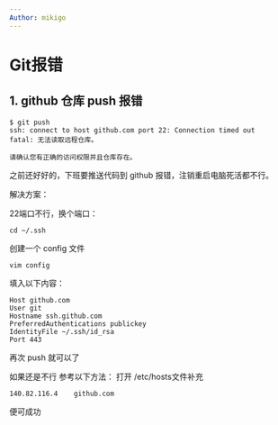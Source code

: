 ```yaml
---
Author: mikigo
---
```


# Git报错

## 1. github 仓库 push 报错

```shell
$ git push
ssh: connect to host github.com port 22: Connection timed out
fatal: 无法读取远程仓库。

请确认您有正确的访问权限并且仓库存在。
```

之前还好好的，下班要推送代码到 github 报错，注销重启电脑死活都不行。

解决方案：

22端口不行，换个端口：

```shell
cd ~/.ssh
```

创建一个 config 文件

```shell
vim config
```

填入以下内容：

```shell
Host github.com
User git
Hostname ssh.github.com
PreferredAuthentications publickey
IdentityFile ~/.ssh/id_rsa
Port 443
```

再次 push 就可以了

如果还是不行 参考以下方法：
打开 /etc/hosts文件补充 
```shell
140.82.116.4    github.com
```

便可成功